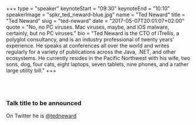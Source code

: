 +++
type         = "speaker"
keynoteStart = "09:30"
keynoteEnd   = "10:10"
speakerImage = "spkr_ted_neward-blue.jpg"
name         = "Ted Neward"
title        = "Ted Neward"
slug         = "ted-neward"
date         = "2017-05-07T20:01:07+02:00"
quote        = "No, no PC viruses. Mac viruses, maybe, and iOS malware, certainly, but no PC viruses."
bio          = "Ted Neward is the CTO of iTrellis, a polyglot consultancy, and is an industry professional of twenty years’ experience. He speaks at conferences all over the world and writes regularly for a variety of publications across the Java, .NET, and other ecosystems. He currently resides in the Pacific Northwest with his wife, two sons, dog, four cats, eight laptops, seven tablets, nine phones, and a rather large utility bill."
+++

<br/>
<br/>

### Talk title to be announced

On Twitter he is [@tedneward](https://twitter.com/tedneward)

